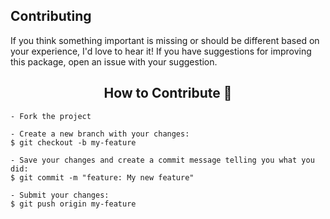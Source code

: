
## Contributing
If you think something important is missing or should be different based on your experience, I'd love to hear it!  If you have suggestions for improving this package, open an issue with your suggestion.

 


<h2 align="center">How to Contribute 💪</h2>

   ```
   - Fork the project 

   - Create a new branch with your changes:
   $ git checkout -b my-feature

   - Save your changes and create a commit message telling you what you did:
   $ git commit -m "feature: My new feature"

   - Submit your changes:
   $ git push origin my-feature
   ```
